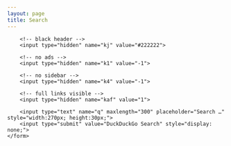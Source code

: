 ```yaml
---
layout: page
title: Search
---
```


<div class="search-box">
	<form method="get" id="search" action="http://duckduckgo.com/">
		<input type="hidden" name="sites" value="raviudeshi.com">

		<!-- black header -->
		<input type="hidden" name="kj" value="#222222">

		<!-- no ads -->
		<input type="hidden" name="k1" value="-1">

		<!-- no sidebar -->
		<input type="hidden" name="k4" value="-1">

		<!-- full links visible -->
		<input type="hidden" name="kaf" value="1">

		<input type="text" name="q" maxlength="300" placeholder="Search …" style="width:270px; height:30px;">
		<input type="submit" value="DuckDuckGo Search" style="display: none;">
	</form>
</div>